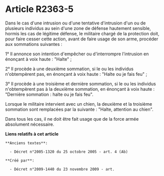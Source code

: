 # Article R2363-5

Dans le cas d'une intrusion ou d'une tentative d'intrusion d'un ou de plusieurs individus au sein d'une zone de défense
hautement sensible, hormis les cas de légitime défense, le militaire chargé de la protection doit, pour faire cesser cette
action, avant de faire usage de son arme, procéder aux sommations suivantes :

1° Il annonce son intention d'empêcher ou d'interrompre l'intrusion en énonçant à voix haute : "Halte" ;

2° Il procède à une deuxième sommation, si le ou les individus n'obtempèrent pas, en énonçant à voix haute : "Halte ou je
fais feu" ;

3° Il procède à une troisième et dernière sommation, si le ou les individus n'obtempèrent pas à la deuxième sommation, en
énonçant à voix haute : "Dernière sommation : halte ou je fais feu".

Lorsque le militaire intervient avec un chien, la deuxième et la troisième sommation sont remplacées par la suivante :
"Halte, attention au chien".

Dans tous les cas, il ne doit être fait usage que de la force armée absolument nécessaire.

**Liens relatifs à cet article**

	**Anciens textes**:

	  - Décret n°2005-1320 du 25 octobre 2005 - art. 4 (Ab)

	**Créé par**:

	  - Décret n°2009-1440 du 23 novembre 2009 - art.
